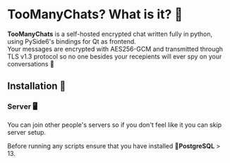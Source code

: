 # TooManyChats? What is it? 🤔

**TooManyChats** is a self-hosted encrypted chat written fully in python,
using PySide6's bindings for Qt as frontend.  
Your messages are encrypted with AES256-GCM and transmitted through TLS v1.3 
protocol so no one besides your recepients will ever spy on your conversations 🫣

## Installation 🔧

### Server 🖥️

You can join other people's servers so if you don't feel like it you can skip
server setup.

Before running any scripts ensure that you have installed 🐘**PostgreSQL** > 13.  
